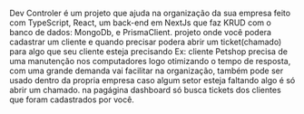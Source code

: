 Dev Controler é um projeto que ajuda na organização da sua empresa feito com TypeScript, React, um back-end em NextJs que faz KRUD com o banco de dados: MongoDb, e PrismaClient. projeto onde você podera cadastrar um cliente e quando precisar 
podera abrir um ticket(chamado) para algo que seu cliente esteja precisando Ex: cliente Petshop precisa de uma manutenção nos computadores logo otimizando o tempo de resposta, com uma grande demanda vai facilitar na organização, também pode ser usado dentro
da propria empresa caso algum setor esteja faltando algo é só abrir um chamado. na pagágina dashboard só busca tickets dos clientes que foram cadastrados por você.
